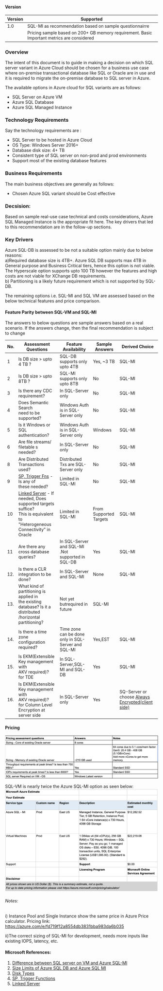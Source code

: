 #### Version



| Version | Supported          |
| ------- | ------------------ |
| 1.0     | SQL-MI as recommendation based on sample questionnairre |
|         | Pricing sample based on 200+ GB memory requirement. Basic Important metrics are considered |


### Overview
 
The intent of this document is to guide in making a decision on which SQL server variant in Azure Cloud should be chosen for a business use case where on-premise transactional database like SQL or Oracle are in use and it is required to migrate the on-premise database to SQL server in Azure.
 
The available options in Azure cloud for SQL variants are as follows:<br />
* SQL Server on Azure VM
* Azure SQL Database 
* Azure SQL Managed Instance
 
### Technology Requirements
 
Say the technology requirements are :<br />
* SQL Server to be hosted in Azure Cloud
* OS Type: Windows Server 2016+
* Database disk size: 4+ TB
* Consistent type of SQL server on non-prod and prod environments
* Support most of the existing database features
 
### Business Requirements 
 
The main business objectives are generally as follows:
* Chosen Azure SQL variant should be Cost effective 
 
### Decsision: 
Based on sample real-use case technical and costs considerations, Azure SQL Managed Instance is the appropriate fit here. The key drivers that led to this 
recommendation are in the follow-up sections. 
 
### Key Drivers
 
Azure SQL-DB is assessed to be not a suitable option mainly due to below reasons:<br />
a)Required database size is 4TB+. Azure SQL DB supports max 4TB in General purpose and Business Critical tiers, hence this option is not viable. 
The Hyperscale option supports upto 100 TB however the features and high costs are not viable for XChange DB requirements. <br />
b) Partitioning is a likely future requirement which is not supported by SQL-DB. <br />
 
The remaining options i.e. SQL-MI and SQL VM are assessed based on the below technical features and price comparison.
 
#### Feature Parity between SQL-VM and SQL-MI
The answers to below questions are sample answers based on a real scenario. If the answers change, then the final recommendation is subject to change

| No. | Assessment Questions | Feature Availability |  Sample Answers | Derived Choice  |
| ----|--------------------- |----------------------|-----------------|---------------- |
| 1   | Is DB size > upto 4 TB ?|SQL-DB supports only upto 4TB|Yes, ~3 TB|SQL-MI|
| 2   | Is DB size >  upto 8TB ?|SQL-MI supports only upto 8TB|No|SQL-MI|
| 3   | Is there any CDC<br/>requirement?|In SQL-Server only |No|SQL-MI|
| 4   | Does Semantic Search<br/>need to be supported? |Windows Auth is in SQL-Server only|No|SQL-MI|
| 5   | Is it Windows or SQL<br/>authentication? |Windows Auth is in SQL-Server only|Windows|SQL-MI| 
| 6   | Are file streams/ filetable s<br/>needed? |In SQL-Server only|No|SQL-MI|
| 8   | Are Distributed Transactions used? |Distributed Txs are SQL-Server only |No|SQL-MI|
| 9   | [SP, Trigger Fns](https://docs.microsoft.com/en-us/azure/azure-sql/managed-instance/transact-sql-tsql-differences-sql-server#stored-procedures-functions-and-triggers) - Is any of<br/>these needed? |Limited in SQL-MI |No|SQL-MI|
| 10  | [Linked Server](https://docs.microsoft.com/en-us/azure/azure-sql/managed-instance/transact-sql-tsql-differences-sql-server#linked-servers) - If needed, Does supported targets suffice?<br/>This is equivalent to "Heterogeneous Connectivity" in Oracle|Limited in SQL-MI|From Supported Targets|SQL-MI|
| 11  | Are there any cross database queries?|In SQL-Server and SQL-MI<br/>.Not supported in SQL-DB|Yes|SQL-MI|
| 12. | Is there a CLR integration to be done?|In SQL-Server and SQL-MI|None|SQL-MI|
| 13. | What kind of partitioning is applied in<br/>the existing database? Is it a distributed /horizontal partitioning?|Not yet butrequired in future|SQL-MI|
| 14. | Is there a time zone configuration<br/>required?|Time zone can be done only in SQL-Server and SQL-MI|Yes,EST|SQL-MI|
| 15. | Is EKM(Extensible Key management with<br/>AKV required)? for TDE|In SQL-Server,SQL-MI and SQL-DB|Yes|SQL-MI|
| 16. | Is EKM(Extensible Key management with<br/>AKV required)?<br/>for Column Level Encryption at server side|In SQL-Server only|Yes|SQ-Server or choose [Always Encrypted(client side)](https://docs.microsoft.com/en-us/sql/relational-databases/security/encryption/always-encrypted-database-engine?view=sql-server-ver15)|


#### Pricing

![\[Diagram for Pricing Assessment\]](https://github.com/surbhi-nijhara/cloudTumblr/blob/master/azure/diag_source/sql-pricing-assessment.png?raw=true?raw=true)

SQL-VM is nearly twice the Azure SQL-MI option as seen below:
![\[Diagram for Pricing Assessment\]](https://github.com/surbhi-nijhara/cloudTumblr/blob/master/azure/diag_source/sql-pricing-sample.png?raw=true?raw=true)
 
###### Notes:
i) Instance Pool and Single Instance show the same price in Azure Price calculator.
Pricing link: https://azure.com/e/fd719f12a8554db3831bba983da6b035
 
ii)The correct sizing of SQL-MI for development, needs more inputs like existing IOPS, latency, etc. 

#### Microsoft References:
1. [Difference between SQL server on VM and Azure SQL-MI](https://docs.microsoft.com/en-us/azure/azure-sql/managed-instance/transact-sql-tsql-differences-sql-server)
2. [Size Limits of Azure SQL DB and Azure SQL MI](https://docs.microsoft.com/en-us/azure/azure-sql/database/service-tiers-vcore?tabs=azure-portal)
3. [Disk Types](https://docs.microsoft.com/en-us/azure/virtual-machines/windows/disks-types)
4. [SP, Trigger Functions](https://docs.microsoft.com/en-us/azure/azure-sql/managed-instance/transact-sql-tsql-differences-sql-server#stored-procedures-functions-and-triggers) 
5. [Linked Server](https://docs.microsoft.com/en-us/azure/azure-sql/managed-instance/transact-sql-tsql-differences-sql-server#linked-servers)

